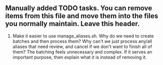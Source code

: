 ## Manually added TODO tasks. You can remove items from this file and move them into the files you normally maintain. Leave this header.

1. Make it easier to use manage_aliases.sh. Why do we need to create batches and then process them? Why can't we just process any/all aliases that need review, and cancel if we don't want to finish all of them? The batching feels unnecessary and complex. If it serves an important purpose, then explain what it is instead of removing it.


